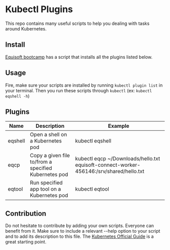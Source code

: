 # Kubectl Plugins
This repo contains many useful scripts to help you dealing with tasks around Kubernetes.

## Install
[Equisoft bootcamp](https://github.com/kronostechnologies/bootcamp/tree/master/k8s) has a script that installs all the plugins listed below.

## Usage
Fire, make sure your scripts are installed by running `kubectl plugin list` in your terminal. Then you run these scripts through `kubectl` (ex: `kubectl eqshell -h`)

## Plugins
| Name    | Description                                          | Example                                                                                 |
|---------|------------------------------------------------------|-----------------------------------------------------------------------------------------|
| eqshell | Open a shell on a Kubernetes pod                     | kubectl eqshell                                                                         |
| eqcp    | Copy a given file to/from a specified Kubernetes pod | kubectl eqcp ~/Downloads/hello.txt equisoft-connect-worker-456146:/srv/shared/hello.txt |
| eqtool  | Run specified app tool on a Kubernetes pod           | kubectl eqtool                                                                          |

## Contribution
Do not hesitate to contribute by adding your own scripts. Everyone can benefit from it.
Make sure to include a relevant --help option to your script and to add its description to this file.
The [Kubernetes Official Guide](https://kubernetes.io/docs/tasks/extend-kubectl/kubectl-plugins/) is a great starting point.
